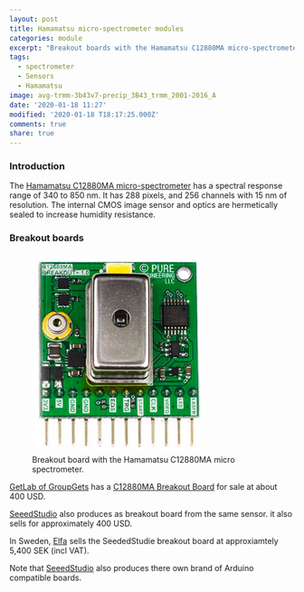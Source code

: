 ```yaml
---
layout: post
title: Hamamatsu micro-spectrometer modules
categories: module
excerpt: "Breakout boards with the Hamamatsu C12880MA micro-spectrometer"
tags:
  - spectrometer
  - Sensors
  - Hamamatsu
image: avg-trmm-3b43v7-precip_3B43_trmm_2001-2016_A
date: '2020-01-18 11:27'
modified: '2020-01-18 T18:17:25.000Z'
comments: true
share: true
---
```


### Introduction

The [Hamamatsu C12880MA micro-spectrometer](https://www.hamamatsu.com/eu/en/product/type/C12880MA/index.html) has a spectral response range of 340 to 850 nm. It has 288 pixels, and 256 channels with 15 nm of resolution. The internal CMOS image sensor and optics are hermetically sealed to increase humidity resistance.

### Breakout boards

<figure>
<img src="../../images/module-hamamatsu-C12880MA-spectrometer.png">
<figcaption> Breakout board with the Hamamatsu C12880MA micro spectrometer.
</figcaption>
</figure>

[GetLab of GroupGets](https://groupgets.com/manufacturers/getlab) has a [C12880MA Breakout Board](https://groupgets.com/manufacturers/getlab/products/c12880ma-breakout-board) for sale at about 400 USD.

[SeeedStudio](https://www.seeedstudio.com/Hamamatsu-C12880MA-MEMS-u-Spectrometer-and-Breakout-Board-p-2916.html) also produces as breakout board from the same sensor. it also sells for approximately 400 USD.

In Sweden, [Elfa](https://www.elfa.se/sv/hamamatsu-c12880ma-spectrometer-seeed-studio-114991292/p/30118361?gclid=Cj0KCQiA9orxBRD0ARIsAK9JDxSBoZ7hzrF4KpzFqj6pvyNkKLuvUZiM9abn-I-fIz7v3CDZi8Q00rUaAq1HEALw_wcB&%2F%3Fext_cid=shgooaqsesv-P-CSS-Shopping-MainCampaign-DevelopmentBoards-Kits&channel=b2c&ext_cid=shgooaqsesv-blcss&price_gs=5346.25&wt_mc=se.cse.gshop.sv.-&source=googleps&kw=%7Bkeyword%7D) sells the SeededStudie breakout board at approxiamtely 5,400 SEK (incl VAT).

Note that [SeeedStudio](https://www.seeedstudio.com/Seeeduino-XIAO-Arduino-Microcontroller-SAMD21-Cortex-M0+-p-4426.html) also produces there own brand of Arduino compatible boards.
